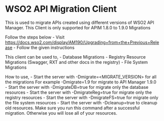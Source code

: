 # WSO2 API Migration Client
This is used to migrate APIs created using different versions of WSO2 API Manager.
This Client is only supported for APIM 1.8.0 to 1.9.0 Migrations

Follow the steps below
    - Visit https://docs.wso2.com/display/AM190/Upgrading+from+the+Previous+Release
    - Follow the given instructions

This client can be used to,
    - Database Migrations
    - Registry Resource Migrations (Swagger, RXT and other docs in the registry)
    - File System Migrations

How to use,
    - Start the server with -Dmigrate=<MIGRATE_VERSION> for all the migrations
            For example -Dmigrate=1.9 for migrate to API Manager 1.9.0
    - Start the server with -DmigrateDB=true for migrate only the database resources
    - Start the server with -DmigrateReg=true for migrate only the registry resources
    - Start the server with -DmigrateFS=true for migrate only the file system resources
    - Start the server with -Dcleanup=true to cleanup old resources.
            Make sure you run this command after a successful migration. Otherwise you will lose all of your resources.